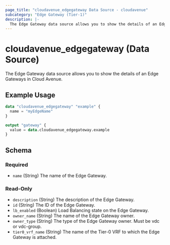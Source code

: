 ```yaml
---
page_title: "cloudavenue_edgegateway Data Source - cloudavenue"
subcategory: "Edge Gateway (Tier-1)"
description: |-
  The Edge Gateway data source allows you to show the details of an Edge Gateways in Cloud Avenue.
---
```


# cloudavenue_edgegateway (Data Source)

The Edge Gateway data source allows you to show the details of an Edge Gateways in Cloud Avenue.

## Example Usage

```terraform
data "cloudavenue_edgegateway" "example" {
  name = "myEdgeName"
}

output "gateway" {
  value = data.cloudavenue_edgegateway.example
}
```

<!-- schema generated by tfplugindocs -->
## Schema

### Required

- `name` (String) The name of the Edge Gateway.

### Read-Only

- `description` (String) The description of the Edge Gateway.
- `id` (String) The ID of the Edge Gateway.
- `lb_enabled` (Boolean) Load Balancing state on the Edge Gateway.
- `owner_name` (String) The name of the Edge Gateway owner.
- `owner_type` (String) The type of the Edge Gateway owner. Must be vdc or vdc-group.
- `tier0_vrf_name` (String) The name of the Tier-0 VRF to which the Edge Gateway is attached.

